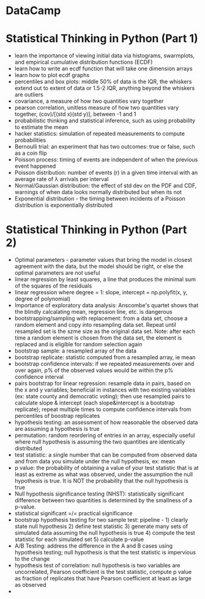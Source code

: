 # DataCamp

# Statistical Thinking in Python (Part 1)
- learn the importance of viewing initial data via histograms, swarmplots, and empirical cumulative distribution functions (ECDF)
- learn how to write an ecdf function that will take one dimension arrays
- learn how to plot ecdf graphs
- percentiles and box plots: middle 50% of data is the IQR, the whiskers extend out to extent of data or 1.5-2 IQR, anything beyond the whiskers are outliers
- covariance, a measure of how two quantities vary together 
- pearson correlation, unitless measure of how two quantities vary together, (cov)/[(std x)(std y)], between -1 and 1
- probabilistic thinking and statistical inference, such as using probability to estimate the mean
- hacker statistics: simulation of repeated measurements to compute probabilities 
- Bernoulli trial: an experiment that has two outcomes: true or false, such as a coin flip
- Poisson process: timing of events are independent of when the previous event happened
- Poisson distribution: number of events (r) in a given time interval with an average rate of λ arrivals per interval  
- Normal/Gaussian distribution: the effect of std dev on the PDF and CDF, warnings of when data looks normally distributed but when its not
- Exponential distribution - the timing between incidents of a Poisson distribution is exponentially distributed 

# Statistical Thinking in Python (Part 2)
- Optimal parameters - parameter values that bring the model in closest agreement with the data, but the model should be right, or else the optimal parameters are not useful
- linear regression by least squares, a line that produces the minimal sum of the squares of the residuals
- linear regression where degree = 1: slope, intercept = np.polyfit(x, y, degree of polynomial)
- Importance of exploratory data analysis: Anscombe's quartet shows that the blindly calcalating mean, regression line, etc. is dangerous
- bootstrapping/sampling with replacement: from a data set, choose a random element and copy into resampling data set. Repeat until resampled set is the szme size as the original data set. Note: after each time a random element is chosen from the data set, the element is replaced and is eligible for random selection again
- bootstrap sample: a resampled array of the data
- bootstrap replicate: statistic computed from a resampled array, ie mean
- bootstrap confidence intervals: if we repeated measurements over and over again, p% of the observed values would be within the p% confidence interval
- pairs bootstrap for linear regression: resample data in pairs, based on the x and y variables; beneficial in instances with two existing variables (ex: state county and democratic voting); then use resampled pairs to calculate slope & intercept (each slope&intercept is a bootstrap replicate); repeat multiple times to compute confidence intervals from percentiles of boostrap replicates
- hypothesis testing: an assessment of how reasonable the observed data are assuming a hypothesis is true
- permutation: random reordering of entries in an array, especially useful where null hypothesis is assuming the two quantities are identically distributed
- test statistic: a single number that can be computed from observed data and from data you simulate under the null hypothesis, ex: mean
- p value: the probability of obtaining a value of your test statistic that is at least as extreme as what was observed, under the assumption the null hypothesis is true. It is NOT the probability that the null hypothesis is true
- Null hypothesis significance testing (NHST): statistically significant difference between two quantities is determined by the smallness of a p-value.
- statistical significant =/= practical significance
- bootstrap hypothesis testing for two sample test: pipeline - 1) clearly state null hypothesis 2) define test statistic 3) generate many sets of simulated data assuming the null hypothesis is true 4) compute the test statistic for each simulated set 5) calculate p-value
- A/B Testing: address the difference in the A and B cases using hypothesis testing; null hypothesis is that the test statistic is impervious to the change
- hypothesis test of correlation: null hypothesis is two variables are uncorrelated, Pearson coefficient is the test statistic, compute p value as fraction of replicates that have Pearson coefficient at least as large as observed
- 
